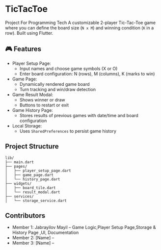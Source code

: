# TicTacToe
Project For Programming Tech
A customizable 2-player Tic-Tac-Toe game where you can define the board size (`N x M`) and winning condition (`K` in a row). Built using Flutter.

## 🎮 Features
- Player Setup Page:
  - Input names and choose game symbols (X or O)
  - Enter board configuration: N (rows), M (columns), K (marks to win)
- Game Page:
  - Dynamically rendered game board
  - Turn tracking and win/draw detection
- Game Result Modal:
  - Shows winner or draw
  - Buttons to restart or exit
- Game History Page:
  - Stores results of previous games with date/time and board configuration
- Local Storage:
  - Uses `SharedPreferences` to persist game history

##  Project Structure
```
lib/
├── main.dart
├── pages/
│   ├── player_setup_page.dart
│   ├── game_page.dart
│   └── history_page.dart
├── widgets/
│   ├── board_tile.dart
│   └── result_modal.dart
├── services/
│   └── storage_service.dart
```

##  Contributors
- Member 1: Jabrayilov Mayil – Game Logic,Player Setup Page,Storage & History Page ,UI, Documentation
- Member 2: [Name] – 
- Member 3: [Name] –  
